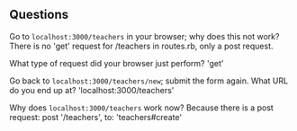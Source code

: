 ## Questions

Go to `localhost:3000/teachers` in your browser; why does this not work?
There is no 'get' request for /teachers in routes.rb, only a post request.

What type of request did your browser just perform?
'get'

Go back to `localhost:3000/teachers/new`; submit the form again. What URL do you end up at?
'localhost:3000/teachers'

Why does `localhost:3000/teachers` work now?
Because there is a post request: post '/teachers', to: 'teachers#create'
